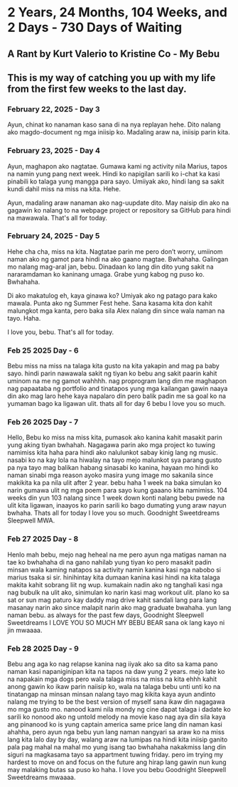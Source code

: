 # 2 Years, 24 Months, 104 Weeks, and 2 Days - 730 Days of Waiting

## A Rant by Kurt Valerio to Kristine Co - My Bebu

## This is my way of catching you up with my life from the first few weeks to the last day.



### February 22, 2025 - Day 3
Ayun, chinat ko nanaman kaso sana di na nya replayan hehe. Dito nalang ako magdo-document ng mga iniisip ko. Madaling araw na, iniisip parin kita.

### February 23, 2025 - Day 4
Ayun, maghapon ako nagtatae. Gumawa kami ng activity nila Marius, tapos na namin yung pang next week. Hindi ko napigilan sarili ko i-chat ka kasi pinabili ko talaga yung mangga para sayo. Umiiyak ako, hindi lang sa sakit kundi dahil miss na miss na kita. Hehe. 

Ayun, madaling araw nanaman ako nag-uupdate dito. May naisip din ako na gagawin ko nalang to na webpage project or repository sa GitHub para hindi na mawawala. That's all for today.

### February 24, 2025 - Day 5
Hehe cha cha, miss na kita. Nagtatae parin me pero don’t worry, umiinom naman ako ng gamot para hindi na ako gaano magtae. Bwhahaha. Galingan mo nalang mag-aral jan, bebu. Dinadaan ko lang din dito yung sakit na nararamdaman ko kaninang umaga. Grabe yung kabog ng puso ko. Bwhahaha.

Di ako makatulog eh, kaya ginawa ko? Umiyak ako ng patago para kako mawala. Punta ako ng Summer Fest hehe. Sana kasama kita don kahit malungkot mga kanta, pero baka sila Alex nalang din since wala naman na tayo. Haha. 

I love you, bebu. That's all for today.

### Feb 25 2025 Day - 6
Bebu miss na miss na talaga kita gusto na kita yakapin and mag pa baby sayo. hindi parin nawawala sakit ng tiyan ko bebu ang sakit paarin
kahit uminom na me ng gamot wahhhh. nag proprogram lang dim me maghapon nag papaataba ng portfolio and tinatapos yung mga kailangan gawin
naaya din ako mag laro hehe kaya napalaro din pero balik padin me sa goal ko na yumaman bago ka ligawan ulit. thats all for day 6 bebu I love you so much.

### Feb 26 2025 Day - 7
Hello, Bebu ko miss na miss kita, pumasok ako kanina kahit masakit parin yung aking tiyan bwhahah. Nagagawa parin ako mga project ko tuwing namimiss kita haha para hindi ako nalulunkot sabay kinig lang ng music. nasabi ko na kay lola na hiwalay na tayo mejo malunkot sya parang gusto    
pa nya tayo mag balikan habang sinasabi ko kanina, hayaan mo hindi ko naman sinabi mga reason ayoko masira yung image mo sakanila since makikita
ka pa nila ulit after 2 year. bebu haha 1 week na baka simulan ko narin gumawa ulit ng mga poem para sayo kung gaaano kita namimiss. 104 weeks din yun 103 nalang since 1 week down konti nalang bebu pwede na ulit kita ligawan, inaayos ko parin sarili ko bago dumating yung araw nayun bwhaha.
Thats all for today I love you so much. Goodnight Sweetdreams Sleepwell MWA.

### Feb 27 2025 Day - 8
Henlo mah bebu, mejo nag heheal na me pero ayun nga matigas naman na tae ko bwhahaha di na gano nahilab yung tiyan ko pero masakit padin minsan
wala kaming natapos sa activity namin kanina kasi nga nabobo si marius tsaka si sir. hinihintay kita dumaan kanina kasi hindi na kita talaga makita 
kahit sobrang liit ng wup. kumakain nadin ako ng tanghali kasi nga nag bubulk na ulit ako, sinimulan ko narin kasi mag workout ulit. plano ko sa sat or sun 
mag paturo kay daddy mag drive kahit sandali lang para lang  masanay narin ako since malapit narin ako mag graduate bwahaha. yun lang naman bebu.
as always for the past few days, Goodnight Sleepwell Sweetdreams I LOVE YOU SO MUCH MY BEBU BEAR sana ok lang kayo ni jin mwaaaa.

### Feb 28 2025 Day - 9
Bebu ang aga ko nag relapse kanina nag iiyak ako sa dito sa kama pano naman kasi napaniginipan kita na tapos na daw yung 2 years. mejo late ko na napakain mga dogs pero wala talaga miss na miss na kita ehhh
kahit anong gawin ko ikaw parin naiisip ko, wala na talaga bebu unti unti ko na tinatangap na minsan minsan nalang tayo mag kikita 
kaya ayun andinto nalang me trying to be the best version of myself sana ikaw din nagagawa mo mga gusto mo. nanood kami nila mondy ng cine 
dapat talaga i dadate ko sarili ko nonood ako ng untold melody na movie kaso nag aya din sila kaya ang pinanood ko is yung captain america same price
lang din naman kasi ahahha, pero ayun nga bebu yun lang naman nangyari sa araw ko na miss lang kita lalo day by day, walang araw na lumipas na hindi kita iniisip
ganito pala pag mahal na mahal mo yung isang tao bwhahaha nakakmiss lang din siguri na magkasama tayo sa appartment tuwing friday. pero im trying my hardest
to move on and focus on the future ang hirap lang gawin nun kung may malaking butas sa puso ko haha. I love you bebu Goodnight Sleepwell Sweetdreams mwaaaa.

